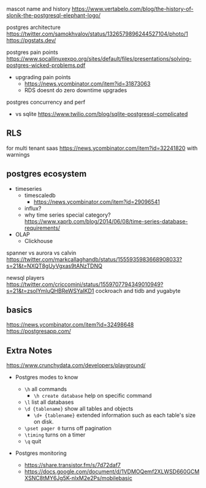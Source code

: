 mascot name and history
https://www.vertabelo.com/blog/the-history-of-slonik-the-postgresql-elephant-logo/


postgres architecture https://twitter.com/samokhvalov/status/1326579896244527104/photo/1
https://pgstats.dev/

postgres pain points https://www.socallinuxexpo.org/sites/default/files/presentations/solving-postgres-wicked-problems.pdf
- upgrading pain points
	- https://news.ycombinator.com/item?id=31873063
	- RDS doesnt do zero downtime upgrades

postgres concurrency and perf
- vs sqlite https://www.twilio.com/blog/sqlite-postgresql-complicated

## RLS

for multi tenant saas
https://news.ycombinator.com/item?id=32241820 with warnings

## postgres ecosystem

- timeseries
	- timescaledb
		- https://news.ycombinator.com/item?id=29096541
	- influx?
	- why time series special category? https://www.xaprb.com/blog/2014/06/08/time-series-database-requirements/
- OLAP
	- Clickhouse

spanner vs aurora vs calvin https://twitter.com/markcallaghandb/status/1555935983668908033?s=21&t=NXQT8gUyVgxas9tANzTDNQ


newsql players https://twitter.com/criccomini/status/1559707794349010949?s=21&t=zsoIYmluQHBReWSYaIKD1 cockroach and tidb and yugabyte


## basics


https://news.ycombinator.com/item?id=32498648
https://postgresapp.com/

## Extra Notes

https://www.crunchydata.com/developers/playground/
- Postgres modes to know
  - `\h` all commands
    - `\h create database` help on specific command
  - `\l` list all databases
  - `\d {tablename}` show all tables and objects
    - `\d+ {tablename}` extended information such as each table's size on disk.
  - `\pset pager 0` turns off pagination
  - `\timing` turns on a timer
  - `\q` quit


- Postgres monitoring
	- https://share.transistor.fm/s/7d72daf7
	- https://docs.google.com/document/d/1VDMOQemf2XLWSD660GCMXSNC8tMY6Jg5K-nlxM2e2Ps/mobilebasic